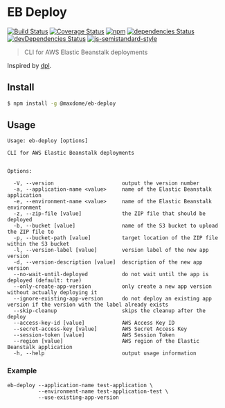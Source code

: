 # EB Deploy

[![Build Status](https://travis-ci.org/maxdome/eb-deploy.svg?branch=develop)](https://travis-ci.org/maxdome/eb-deploy)
[![Coverage Status](https://coveralls.io/repos/github/maxdome/eb-deploy/badge.svg?branch=develop)](https://coveralls.io/github/maxdome/eb-deploy?branch=develop)
[![npm](https://img.shields.io/npm/v/@maxdome/eb-deploy.svg)](https://www.npmjs.com/package/@maxdome/eb-deploy)
[![dependencies Status](https://david-dm.org/maxdome/eb-deploy/status.svg)](https://david-dm.org/maxdome/eb-deploy)
[![devDependencies Status](https://david-dm.org/maxdome/eb-deploy/dev-status.svg)](https://david-dm.org/maxdome/eb-deploy?type=dev)
[![js-semistandard-style](https://img.shields.io/badge/code%20style-semistandard-brightgreen.svg)](https://github.com/Flet/semistandard)


> CLI for AWS Elastic Beanstalk deployments
 
Inspired by [dpl](https://github.com/travis-ci/dpl).

## Install

```sh
$ npm install -g @maxdome/eb-deploy
```

## Usage

```
Usage: eb-deploy [options]

CLI for AWS Elastic Beanstalk deployments


Options:

  -V, --version                      output the version number
  -a, --application-name <value>     name of the Elastic Beanstalk application
  -e, --environment-name <value>     name of the Elastic Beanstalk environment
  -z, --zip-file [value]             the ZIP file that should be deployed
  -b, --bucket [value]               name of the S3 bucket to upload the ZIP file to
  -p, --bucket-path [value]          target location of the ZIP file within the S3 bucket
  -l, --version-label [value]        version label of the new app version
  -d, --version-description [value]  description of the new app version
  --no-wait-until-deployed           do not wait until the app is deployed (default: true)
  --only-create-app-version          only create a new app version without actually deploying it
  --ignore-existing-app-version      do not deploy an existing app version if the version with the label already exists
  --skip-cleanup                     skips the cleanup after the deploy
  --access-key-id [value]            AWS Access Key ID
  --secret-access-key [value]        AWS Secret Access Key
  --session-token [value]            AWS Session Token
  --region [value]                   AWS region of the Elastic Beanstalk application
  -h, --help                         output usage information
```

### Example

```
eb-deploy --application-name test-application \
          --environment-name test-application-test \
          --use-existing-app-version
```
